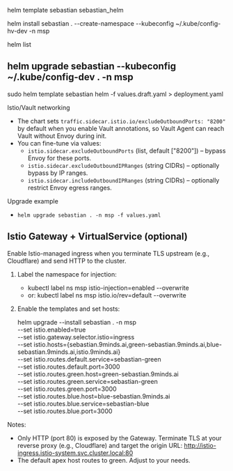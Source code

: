 helm template sebastian sebastian_helm 

helm install sebastian . --create-namespace --kubeconfig ~/.kube/config-hv-dev -n msp


helm list


helm upgrade sebastian --kubeconfig ~/.kube/config-dev . -n msp
---

sudo helm template sebastian helm -f values.draft.yaml > deployment.yaml         

Istio/Vault networking
- The chart sets `traffic.sidecar.istio.io/excludeOutboundPorts: "8200"` by default when you enable Vault annotations, so Vault Agent can reach Vault without Envoy during init.
- You can fine-tune via values:
  - `istio.sidecar.excludeOutboundPorts` (list, default ["8200"]) – bypass Envoy for these ports.
  - `istio.sidecar.excludeOutboundIPRanges` (string CIDRs) – optionally bypass by IP ranges.
  - `istio.sidecar.includeOutboundIPRanges` (string CIDRs) – optionally restrict Envoy egress ranges.

Upgrade example
- `helm upgrade sebastian . -n msp -f values.yaml`

## Istio Gateway + VirtualService (optional)

Enable Istio-managed ingress when you terminate TLS upstream (e.g., Cloudflare) and send HTTP to the cluster.

1) Label the namespace for injection:
   - kubectl label ns msp istio-injection=enabled --overwrite
   - or: kubectl label ns msp istio.io/rev=default --overwrite

2) Enable the templates and set hosts:

   helm upgrade --install sebastian . -n msp \
     --set istio.enabled=true \
     --set istio.gateway.selector.istio=ingress \
     --set istio.hosts={sebastian.9minds.ai,green-sebastian.9minds.ai,blue-sebastian.9minds.ai,istio.9minds.ai} \
     --set istio.routes.default.service=sebastian-green \
     --set istio.routes.default.port=3000 \
     --set istio.routes.green.host=green-sebastian.9minds.ai \
     --set istio.routes.green.service=sebastian-green \
     --set istio.routes.green.port=3000 \
     --set istio.routes.blue.host=blue-sebastian.9minds.ai \
     --set istio.routes.blue.service=sebastian-blue \
     --set istio.routes.blue.port=3000

Notes:
- Only HTTP (port 80) is exposed by the Gateway. Terminate TLS at your reverse
  proxy (e.g., Cloudflare) and target the origin URL:
  http://istio-ingress.istio-system.svc.cluster.local:80
- The default apex host routes to green. Adjust to your needs.
